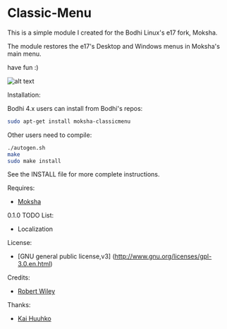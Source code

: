 # Classic-Menu


This is a simple module I created for the Bodhi Linux's e17 fork, Moksha.

The module restores the e17's Desktop and Windows menus in Moksha's main menu.

have fun :)

![alt text](http://i.imgur.com/0QguUFM.png "Classic Menu")

Installation:

Bodhi 4.x users can install from Bodhi's repos:

```bash
sudo apt-get install moksha-classicmenu
```
Other users need to compile:

```bash
./autogen.sh
make
sudo make install
```

See the INSTALL file for more complete instructions.

Requires:
- [Moksha](https://github.com/JeffHoogland/moksha)

0.1.0  TODO List:
- Localization

License:
- [GNU general public license,v3] (http://www.gnu.org/licenses/gpl-3.0.en.html)

Credits:
- [Robert Wiley](https://github.com/rbtylee)

Thanks:
- [Kai Huuhko](https://github.com/kaihu)

